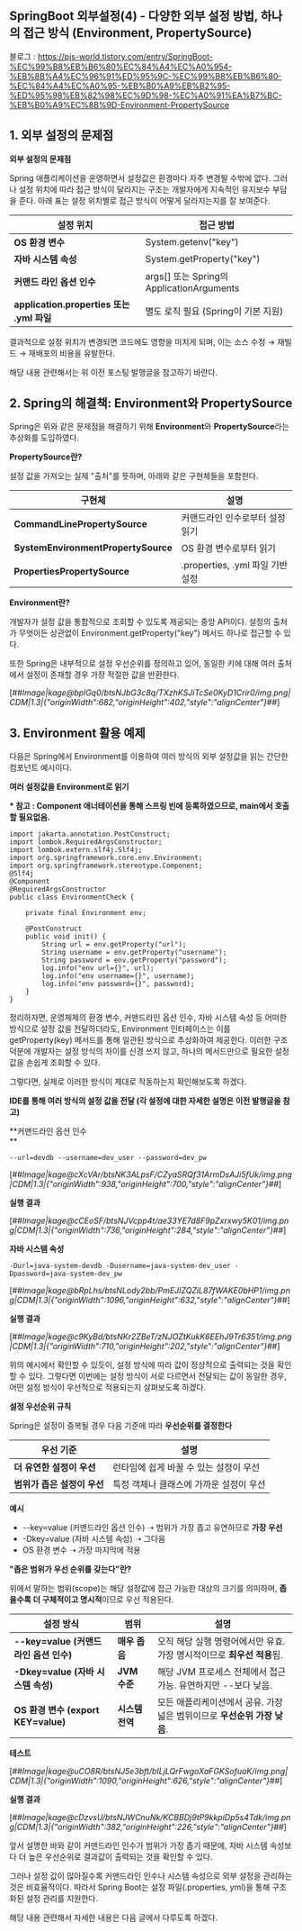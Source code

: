 ## SpringBoot 외부설정(4) - 다양한 외부 설정 방법, 하나의 접근 방식 (Environment, PropertySource)

블로그 : https://pjs-world.tistory.com/entry/SpringBoot-%EC%99%B8%EB%B6%80%EC%84%A4%EC%A0%954-%EB%8B%A4%EC%96%91%ED%95%9C-%EC%99%B8%EB%B6%80-%EC%84%A4%EC%A0%95-%EB%B0%A9%EB%B2%95-%ED%95%98%EB%82%98%EC%9D%98-%EC%A0%91%EA%B7%BC-%EB%B0%A9%EC%8B%9D-Environment-PropertySource

## 1\. 외부 설정의 문제점

**외부 설정의 문제점**

Spring 애플리케이션을 운영하면서 설정값은 환경마다 자주 변경될 수밖에 없다. 그러나 설정 위치에 따라 접근 방식이 달라지는 구조는 개발자에게 지속적인 유지보수 부담을 준다. 아래 표는 설정 위치별로 접근 방식이 어떻게 달라지는지를 잘 보여준다.

| **설정 위치** | **접근 방법** |
| --- | --- |
| **OS 환경 변수** | System.getenv("key") |
| **자바 시스템 속성** | System.getProperty("key") |
| **커맨드 라인 옵션 인수** | args\[\] 또는 Spring의 ApplicationArguments |
| **application.properties 또는 .yml 파일** | 별도 로직 필요 (Spring이 기본 지원) |

결과적으로 설정 위치가 변경되면 코드에도 영향을 미치게 되며, 이는 소스 수정 → 재빌드 → 재배포의 비용을 유발한다.

해당 내용 관련해서는 위 이전 포스팅 발행글을 참고하기 바란다.

## 2\. Spring의 해결책: Environment와 PropertySource

Spring은 위와 같은 문제점을 해결하기 위해 **Environment**와 **PropertySource**라는 추상화를 도입하였다.

**PropertySource란?**

설정 값을 가져오는 실제 "출처"를 뜻하며, 아래와 같은 구현체들을 포함한다. 

| **구현체** | **설명** |
| --- | --- |
| **CommandLinePropertySource** | 커맨드라인 인수로부터 설정 읽기 |
| **SystemEnvironmentPropertySource** | OS 환경 변수로부터 읽기 |
| **PropertiesPropertySource** | .properties, .yml 파일 기반 설정 |

**Environment란?**

개발자가 설정 값을 통합적으로 조회할 수 있도록 제공되는 중앙 API이다. 설정의 출처가 무엇이든 상관없이 Environment.getProperty("key") 메서드 하나로 접근할 수 있다.

또한 Spring은 내부적으로 설정 우선순위를 정의하고 있어, 동일한 키에 대해 여러 출처에서 설정이 존재할 경우 가장 적절한 값을 반환한다.

[##_Image|kage@bplGq0/btsNJbG3c8q/TXzhKSJiTcSe0KyD1Crir0/img.png|CDM|1.3|{"originWidth":682,"originHeight":402,"style":"alignCenter"}_##]

## 3\. Environment 활용 예제

다음은 Spring에서 Environment를 이용하여 여러 방식의 외부 설정값을 읽는 간단한 컴포넌트 예시이다.

**여러 설정값을 Environment로 읽기** 

**\* 참고 : Component 애너테이션을 통해 스프링 빈에 등록하였으므로, main에서 호출할 필요없음.**

```
import jakarta.annotation.PostConstruct;
import lombok.RequiredArgsConstructor;
import lombok.extern.slf4j.Slf4j;
import org.springframework.core.env.Environment;
import org.springframework.stereotype.Component;
@Slf4j
@Component
@RequiredArgsConstructor
public class EnvironmentCheck {

    private final Environment env;

    @PostConstruct
    public void init() {
        String url = env.getProperty("url");
        String username = env.getProperty("username");
        String password = env.getProperty("password");
        log.info("env url={}", url);
        log.info("env username={}", username);
        log.info("env password={}", password);
    }
}
```

정리하자면, 운영체제의 환경 변수, 커맨드라인 옵션 인수, 자바 시스템 속성 등 어떠한 방식으로 설정 값을 전달하더라도, Environment 인터페이스는 이를 getProperty(key) 메서드를 통해 일관된 방식으로 추상화하여 제공한다. 이러한 구조 덕분에 개발자는 설정 방식의 차이를 신경 쓰지 않고, 하나의 메서드만으로 필요한 설정 값을 손쉽게 조회할 수 있다.

그렇다면, 실제로 이러한 방식이 제대로 작동하는지 확인해보도록 하겠다.

**IDE를 통해 여러 방식의 설정 값을 전달 (각 설정에 대한 자세한 설명은 이전 발행글을 참고)**

**커맨드라인 옵션 인수  
**

```
--url=devdb --username=dev_user --password=dev_pw
```

[##_Image|kage@cXcVAr/btsNK3ALpsF/CZyaSRQf31ArmDsAJi5fUk/img.png|CDM|1.3|{"originWidth":938,"originHeight":700,"style":"alignCenter"}_##]

**실행 결과**

[##_Image|kage@cCEoSF/btsNJVcpp4t/ae33YE7d8F9pZxrxwy5K01/img.png|CDM|1.3|{"originWidth":736,"originHeight":284,"style":"alignCenter"}_##]

**자바 시스템 속성**

```
-Durl=java-system-devdb -Dusername=java-system-dev_user -Dpassword=java-system-dev_pw
```

[##_Image|kage@bRpLhs/btsNLody2bb/PmEJIZQZiL87fWAKE0bHP1/img.png|CDM|1.3|{"originWidth":1096,"originHeight":632,"style":"alignCenter"}_##]

**실행 결과**

[##_Image|kage@c9KyBd/btsNKr2ZBeT/zNJOZtKukK6EEhJ9Tr6351/img.png|CDM|1.3|{"originWidth":710,"originHeight":202,"style":"alignCenter"}_##]

위의 예시에서 확인할 수 있듯이, 설정 방식에 따라 값이 정상적으로 출력되는 것을 확인할 수 있다. 그렇다면 이번에는 설정 방식이 서로 다르면서 전달되는 값이 동일한 경우, 어떤 설정 방식이 우선적으로 적용되는지 살펴보도록 하겠다.

**설정 우선순위 규칙**

Spring은 설정이 중복될 경우 다음 기준에 따라 **우선순위를 결정한다**

| **우선 기준** | **설명** |
| --- | --- |
| **더 유연한 설정이 우선** | 런타임에 쉽게 바꿀 수 있는 설정이 우선 |
| **범위가 좁은 설정이 우선** | 특정 객체나 클래스에 가까운 설정이 우선 |

**예시**

-   \--key=value (커맨드라인 옵션 인수) ➝ 범위가 가장 좁고 유연하므로 **가장 우선**
-   \-Dkey=value (자바 시스템 속성) ➝ 그다음
-   OS 환경 변수 ➝ 가장 마지막에 적용

**"좁은 범위가 우선 순위를 갖는다"란?**

위에서 말하는 범위(scope)는 해당 설정값에 접근 가능한 대상의 크기를 의미하며, **좁을수록 더 구체적이고 명시적**이므로 우선 적용된다.

| **설정 방식** | **범위** | **설명** |
| --- | --- | --- |
| **\--key=value (커맨드라인 옵션 인수)** | **매우 좁음** | 오직 해당 실행 명령어에서만 유효. 가장 명시적이므로 **최우선 적용**됨. |
| **\-Dkey=value (자바 시스템 속성)** | **JVM 수준** | 해당 JVM 프로세스 전체에서 접근 가능. 유연하지만 --보다 낮음. |
| **OS 환경 변수 (export KEY=value)** | **시스템 전역** | 모든 애플리케이션에서 공유. 가장 넓은 범위이므로 **우선순위 가장 낮음**. |

**테스트**

[##_Image|kage@uCO8R/btsNJ5e3bft/bILjLQrFwgoXaFGKSofuaK/img.png|CDM|1.3|{"originWidth":1090,"originHeight":626,"style":"alignCenter"}_##]

**실행 결과**

[##_Image|kage@cDzvsU/btsNJWCnuNk/KCBBDj9tP9kkpiDp5s4Tdk/img.png|CDM|1.3|{"originWidth":382,"originHeight":226,"style":"alignCenter"}_##]

앞서 설명한 바와 같이 커맨드라인 인수가 범위가 가장 좁기 때문에, 자바 시스템 속성보다 더 높은 우선순위로 결과값이 출력되는 것을 확인할 수 있다.

그러나 설정 값이 많아질수록 커맨드라인 인수나 시스템 속성으로 외부 설정을 관리하는 것은 비효율적이다. 따라서 Spring Boot는 설정 파일(.properties, yml)을 통해 구조화된 설정 관리를 지원한다.

해당 내용 관련해서 자세한 내용은 다음 글에서 다루도록 하겠다.